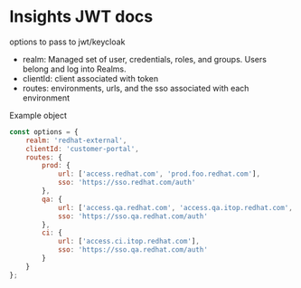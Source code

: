 # Insights JWT docs

options to pass to jwt/keycloak

* realm: Managed set of user, credentials, roles, and groups. Users belong and log into Realms.
* clientId: client associated with token
* routes: environments, urls, and the sso associated with each environment

Example object

``` js
const options = {
    realm: 'redhat-external',
    clientId: 'customer-portal',
    routes: {
        prod: {
            url: ['access.redhat.com', 'prod.foo.redhat.com'],
            sso: 'https://sso.redhat.com/auth'
        },
        qa: {
            url: ['access.qa.redhat.com', 'access.qa.itop.redhat.com', 'qa.foo.redhat.com'],
            sso: 'https://sso.qa.redhat.com/auth'
        },
        ci: {
            url: ['access.ci.itop.redhat.com'],
            sso: 'https://sso.qa.redhat.com/auth'
        }
    }
};
```